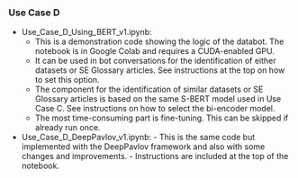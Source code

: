 
 ### Use Case D
 
  - Use_Case_D_Using_BERT_v1.ipynb:
      - This is a demonstration code showing the logic of the databot. The notebook is in Google Colab and requires a CUDA-enabled GPU.
      - It can be used in bot conversations for the identification of either datasets or SE Glossary articles. See instructions at the top on how to set this option.
      - The component for the identification of similar datasets or SE Glossary articles is based on the same S-BERT model used in Use Case C. See instructions on how to select the bi-encoder model.
      - The most time-consuming part is fine-tuning. This can be skipped if already run once. 
- Use_Case_D_DeepPavlov_v1.ipynb: 
      - This is the same code but implemented with the DeepPavlov framework and also with some changes and improvements.
      - Instructions are included at the top of the notebook.  
